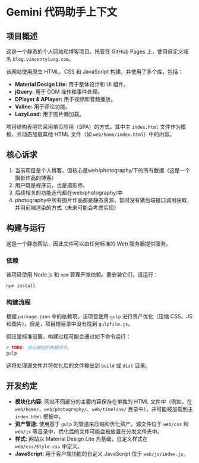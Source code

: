 # Gemini 代码助手上下文

## 项目概述

这是一个静态的个人网站和博客项目，托管在 GitHub Pages 上，使用自定义域名 `blog.vincenty1ung.com`。

该网站使用原生 HTML、CSS 和 JavaScript 构建，并使用了多个库，包括：

*   **Material Design Lite:** 用于整体设计和 UI 组件。
*   **jQuery:** 用于 DOM 操作和事件处理。
*   **DPlayer & APlayer:** 用于视频和音频播放。
*   **Valine:** 用于评论功能。
*   **LazyLoad:** 用于图片懒加载。

项目结构表明它采用单页应用（SPA）的方式，其中主 `index.html` 文件作为模板，并动态加载其他 HTML 文件（如 `web/home/index.html`）中的内容。

## 核心诉求

1. 当前项目是个人博客，但核心是web/photography/下的所有数据（这是一个摄影作品的博客）
2. 用户既是程序员，也是摄影师，
3. 后续相关的功能迭代都在web/photography/中
4. photography中所有图片作品都是静态资源，暂时没有做后端接口调用获取，并用前端渲染的方式（未来可能会考虑实现）

## 构建与运行

这是一个静态网站，因此文件可以由任何标准的 Web 服务器提供服务。

### 依赖

该项目使用 Node.js 和 `npm` 管理开发依赖。要安装它们，请运行：

```bash
npm install
```

### 构建流程

根据 `package.json` 中的依赖项，该项目使用 `gulp` 进行资产优化（压缩 CSS、JS 和图片）。但是，项目根目录中没有找到 `gulpfile.js`。

假设是标准设置，构建过程可能会通过如下命令运行：

```bash
# TODO: 验证确切的构建命令。
gulp
```

这将处理源文件并将优化后的文件输出到 `build` 或 `dist` 目录。

## 开发约定

*   **模块化内容:** 网站不同部分的主要内容保存在单独的 HTML 文件中（例如，在 `web/home/`、`web/photography/`、`web/timeline/` 目录中），并可能被加载到主 `index.html` 模板中。
*   **资产管道:** 使用基于 `gulp` 的管道来压缩和优化资产。源文件位于 `web/css` 和 `web/js` 等目录中，优化后的文件可能会被放置在分发文件夹中。
*   **样式:** 网站以 Material Design Lite 为基础，自定义样式在 `web/css/Style.css` 中定义。
*   **JavaScript:** 用于客户端功能的自定义 JavaScript 位于 `web/js/index.js`。